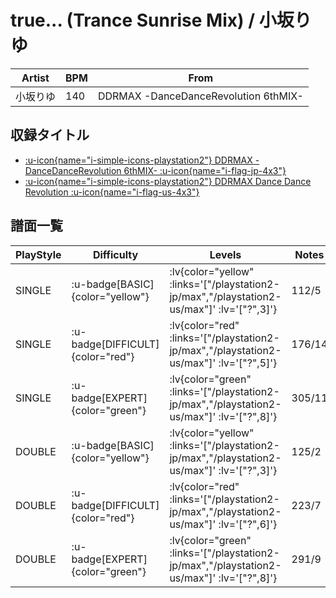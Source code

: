 # true... (Trance Sunrise Mix) / 小坂りゆ

|Artist|BPM|From|
|------|---|----|
|小坂りゆ|140|DDRMAX -DanceDanceRevolution 6thMIX-|

## 収録タイトル

- [ :u-icon{name="i-simple-icons-playstation2"} DDRMAX -DanceDanceRevolution 6thMIX- :u-icon{name="i-flag-jp-4x3"} ](/playstation2-jp/max)
- [ :u-icon{name="i-simple-icons-playstation2"} DDRMAX Dance Dance Revolution :u-icon{name="i-flag-us-4x3"} ](/playstation2-us/max)

## 譜面一覧

|PlayStyle|Difficulty|Levels|Notes|Movie|
|---------|----------|------|-----|-----|
|SINGLE| :u-badge[BASIC]{color="yellow"} | :lv{color="yellow" :links='["/playstation2-jp/max","/playstation2-us/max"]' :lv='["?",3]'} |112/5||
|SINGLE| :u-badge[DIFFICULT]{color="red"} | :lv{color="red" :links='["/playstation2-jp/max","/playstation2-us/max"]' :lv='["?",5]'} |176/14||
|SINGLE| :u-badge[EXPERT]{color="green"} | :lv{color="green" :links='["/playstation2-jp/max","/playstation2-us/max"]' :lv='["?",8]'} |305/11||
|DOUBLE| :u-badge[BASIC]{color="yellow"} | :lv{color="yellow" :links='["/playstation2-jp/max","/playstation2-us/max"]' :lv='["?",3]'} |125/2||
|DOUBLE| :u-badge[DIFFICULT]{color="red"} | :lv{color="red" :links='["/playstation2-jp/max","/playstation2-us/max"]' :lv='["?",6]'} |223/7||
|DOUBLE| :u-badge[EXPERT]{color="green"} | :lv{color="green" :links='["/playstation2-jp/max","/playstation2-us/max"]' :lv='["?",8]'} |291/9||
